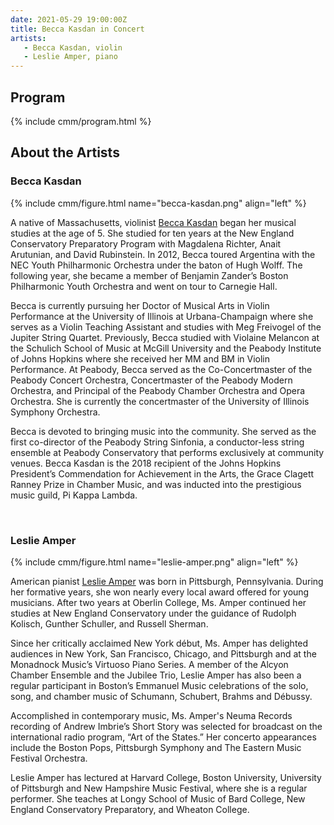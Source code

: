 ```yaml
---
date: 2021-05-29 19:00:00Z
title: Becca Kasdan in Concert
artists: 
   - Becca Kasdan, violin
   - Leslie Amper, piano
---
```




## Program

{% include cmm/program.html %}



## About the Artists

### Becca Kasdan

{% include cmm/figure.html name="becca-kasdan.png" align="left" %}

A native of Massachusetts, violinist [Becca Kasdan](https://www.beccakasdan.com) began her
musical studies at the age of 5. She studied for ten years at the New England Conservatory
Preparatory Program with Magdalena Richter, Anait Arutunian, and David Rubinstein. In 2012,
Becca toured Argentina with the NEC Youth Philharmonic Orchestra under the baton of Hugh
Wolff.  The following year, she became a member of Benjamin Zander’s Boston Philharmonic
Youth Orchestra and went on tour to Carnegie Hall.

Becca is currently pursuing her Doctor of Musical Arts in Violin Performance at the
University of Illinois at Urbana-Champaign where she serves as a Violin Teaching Assistant
and studies with Meg Freivogel of the Jupiter String Quartet. Previously, Becca studied with
Violaine Melancon at the Schulich School of Music at McGill University and the Peabody
Institute of Johns Hopkins where she received her MM and BM in Violin Performance. At
Peabody, Becca served as the Co-Concertmaster of the Peabody Concert Orchestra,
Concertmaster of the Peabody Modern Orchestra, and Principal of the Peabody Chamber
Orchestra and Opera Orchestra. She is currently the concertmaster of the University of
Illinois Symphony Orchestra.

Becca is devoted to bringing music into the community. She served as the first co-director
of the Peabody String Sinfonia, a conductor-less string ensemble at Peabody Conservatory
that performs exclusively at community venues. Becca Kasdan is the 2018 recipient of the
Johns Hopkins President’s Commendation for Achievement in the Arts, the Grace Clagett Ranney
Prize in Chamber Music, and was inducted into the prestigious music guild, Pi Kappa Lambda.

<br>

### Leslie Amper

{% include cmm/figure.html name="leslie-amper.png" align="left" %}

American pianist [Leslie Amper](https://www.leslieamper.com) was born in Pittsburgh,
Pennsylvania. During her formative years, she won nearly every local award offered for young
musicians. After two years at Oberlin College, Ms. Amper continued her studies at New
England Conservatory under the guidance of Rudolph Kolisch, Gunther Schuller, and Russell
Sherman.

Since her critically acclaimed New York début, Ms. Amper has delighted audiences in New
York, San Francisco, Chicago, and Pittsburgh and at the Monadnock Musicʼs Virtuoso Piano
Series. A member of the Alcyon Chamber Ensemble and the Jubilee Trio,  Leslie Amper has also
been a regular participant in Bostonʼs Emmanuel Music celebrations of the solo, song, and
chamber music of Schumann, Schubert, Brahms and Débussy.

Accomplished in contemporary music, Ms. Amper's Neuma Records recording of Andrew Imbrieʼs
Short Story was selected for broadcast on the international radio program, “Art of the
States.” Her concerto appearances include the Boston Pops, Pittsburgh Symphony and The
Eastern Music Festival Orchestra.

Leslie Amper has lectured at Harvard College, Boston University, University of Pittsburgh
and New Hampshire Music Festival, where she is a regular performer. She teaches at Longy
School of Music of Bard College, New England Conservatory Preparatory, and Wheaton College.
